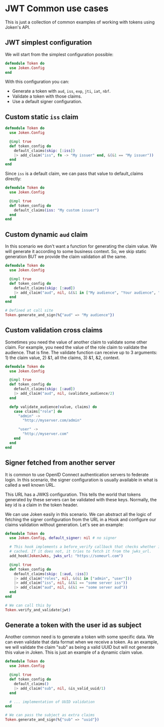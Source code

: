# JWT Common use cases

This is just a collection of common examples of working with tokens using Joken's API.

## JWT simplest configuration

We will start from the simplest configuration possible:

``` elixir
defmodule Token do
  use Joken.Config
end
```

With this configuration you can:

- Generate a token with `aud`, `iss`, `exp`, `jti`, `iat`, `nbf`.
- Validate a token with those claims.
- Use a default signer configuration.

## Custom static `iss` claim

``` elixir
defmodule Token do
  use Joken.Config

  @impl true
  def token_config do
    default_claims(skip: [:iss])
    |> add_claim("iss", fn -> "My issuer" end, &(&1 == "My issuer"))
  end
end
```

Since `iss` is a default claim, we can pass that value to default_claims directly:

``` elixir
defmodule Token do
  use Joken.Config

  @impl true
  def token_config do
    default_claims(iss: "My custom issuer")
  end
end
```

## Custom dynamic `aud` claim

In this scenario we don't want a function for generating the claim value. We will generate it according to some business context. So, we skip static generation BUT we provide the claim validation all the same.

``` elixir
defmodule Token do
  use Joken.Config

  @impl true
  def token_config do
    default_claims(skip: [:aud])
    |> add_claim("aud", nil, &(&1 in ["My audience", "Your audience", "Her audience"]))
  end
end

# Defined at call site
Token.generate_and_sign(%{"aud" => "My audience"})
```

## Custom validation cross claims

Sometimes you need the value of another claim to validate some other claim. For example, you need the value of the role claim to validate the audience. That is fine. The validate function can receive up to 3 arguments: 1) the claim value, 2) &1, all the claims, 3) &1, &2, context.

``` elixir
defmodule Token do
  use Joken.Config

  @impl true
  def token_config do
    default_claims(skip: [:aud])
    |> add_claim("aud", nil, &validate_audience/2)
  end

  defp validate_audience(value, claims) do
    case claims["role"] do
      "admin" ->
        "http://myserver.com/admin"

      "user" ->
        "http://myserver.com"
    end
  end
end
```

## Signer fetched from another server

It is common to use OpenID Connect authentication servers to federate login. In this scenario, the signer configuration is usually available in what is called a well known URL.

This URL has a JWKS configuration. This tells the world that tokens generated by these servers can be validated with these keys. Normally, the key id is a claim in the token header.

We can use Joken easily in this scenario. We can abstract all the logic of fetching the signer configuration from the URL in a Hook and configure our claims validation without generation. Let's see an example:

``` elixir
defmodule Token do
  use Joken.Config, default_signer: nil # no signer

  # This hook implements a before_verify callback that checks whether it has a signer configuration
  # cached. If it does not, it tries to fetch it from the jwks_url.
  add_hook(JokenJwks, jwks_url: "https://someurl.com")

  @impl true
  def token_config do
    default_claims(skip: [:aud, :iss])
    |> add_claim("roles", nil, &(&1 in ["admin", "user"]))
    |> add_claim("iss", nil, &(&1 == "some server iss"))
    |> add_claim("aud", nil, &(&1 == "some server aud"))
  end
end

# We can call this by
Token.verify_and_validate(jwt)
```

## Generate a token with the user id as subject

Another common need is to generate a token with some specific data. We can even validate that data format when we receive a token. As an example, we will validate the claim "sub" as being a valid UUID but will not generate this value in Joken. This is just an example of a dynamic claim value.

``` elixir
defmodule Token do
  use Joken.Config

  @impl true
  def token_config do
    default_claims()
    |> add_claim("sub", nil, &is_valid_uuid/1)
  end

  # ... implementation of UUID validation
end

# We can pass the subject as extra claims
Token.generate_and_sign(%{"sub" => "uuid"})
```
